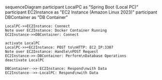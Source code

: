 
sequenceDiagram
    participant LocalPC as "Spring Boot (Local PC)"
    participant EC2Instance as "EC2 Instance (Amazon Linux 2023)"
    participant DBContainer as "DB Container"

    LocalPC->>EC2Instance: Connect
    Note over EC2Instance: Docker Container Running
    EC2Instance->>DBContainer: Connect

    activate LocalPC
    LocalPC->>+EC2Instance: POST to\nHTTP: EC2_IP:3307
    Note over EC2Instance: Handle\nPOST Request
    EC2Instance->>-DBContainer: Perform\nDatabase Operations
    deactivate LocalPC

    DBContainer-->>-EC2Instance: Respond\nwith Data
    EC2Instance-->>-LocalPC: Respond\nwith Data
